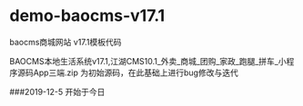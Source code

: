 # demo-baocms-v17.1
baocms商城网站 v17.1模板代码

BAOCMS本地生活系统v17.1,江湖CMS10.1_外卖_商城_团购_家政_跑腿_拼车_小程序源码App三端.zip
为初始源码，在此基础上进行bug修改与迭代

###2019-12-5
开始于今日
 
